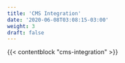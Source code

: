 ```yaml
---
title: 'CMS Integration'
date: '2020-06-08T03:08:15-03:00'
weight: 3
draft: false
---
```


{{< contentblock "cms-integration" >}}
